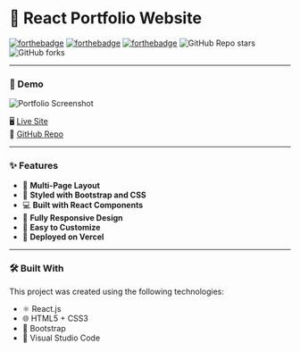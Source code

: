 # 💼 React Portfolio Website

[![forthebadge](https://forthebadge.com/images/badges/made-with-react.svg)](https://reactjs.org/)
[![forthebadge](https://forthebadge.com/images/badges/uses-html.svg)](https://developer.mozilla.org/en-US/docs/Web/HTML)
[![forthebadge](https://forthebadge.com/images/badges/uses-css.svg)](https://developer.mozilla.org/en-US/docs/Web/CSS)
![GitHub Repo stars](https://img.shields.io/github/stars/Gobikaulagu/Portfolio-react?style=social)
![GitHub forks](https://img.shields.io/github/forks/Gobikaulagu/Portfolio-react?style=social)

---

### 🔗 Demo
![Portfolio Screenshot](./assets/screenshot.png)

🖥️ [Live Site](https://your-live-link.com)  
📂 [GitHub Repo](https://github.com/Gobikaulagu/Portfolio-react)

---

### ✨ Features

- 📖 **Multi-Page Layout**
- 🎨 **Styled with Bootstrap and CSS**
- 💻 **Built with React Components**
- 📱 **Fully Responsive Design**
- 📝 **Easy to Customize**
- 🔄 **Deployed on Vercel**

---

### 🛠 Built With

This project was created using the following technologies:

- ⚛️ React.js
- 🌐 HTML5 + CSS3
- 🎨 Bootstrap
- 🔧 Visual Studio Code






